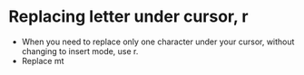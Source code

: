 # Replacing letter under cursor, r
- When you need to replace only one character under your cursor, without changing to insert mode, use r.
- Replace mt
